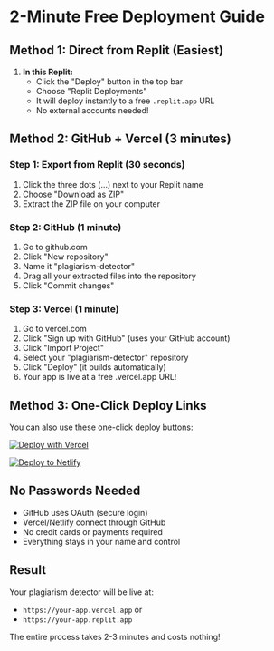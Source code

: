 # 2-Minute Free Deployment Guide

## Method 1: Direct from Replit (Easiest)

1. **In this Replit:**
   - Click the "Deploy" button in the top bar
   - Choose "Replit Deployments" 
   - It will deploy instantly to a free `.replit.app` URL
   - No external accounts needed!

## Method 2: GitHub + Vercel (3 minutes)

### Step 1: Export from Replit (30 seconds)
1. Click the three dots (...) next to your Replit name
2. Choose "Download as ZIP"
3. Extract the ZIP file on your computer

### Step 2: GitHub (1 minute)
1. Go to github.com
2. Click "New repository" 
3. Name it "plagiarism-detector"
4. Drag all your extracted files into the repository
5. Click "Commit changes"

### Step 3: Vercel (1 minute)
1. Go to vercel.com
2. Click "Sign up with GitHub" (uses your GitHub account)
3. Click "Import Project"
4. Select your "plagiarism-detector" repository
5. Click "Deploy" (it builds automatically)
6. Your app is live at a free .vercel.app URL!

## Method 3: One-Click Deploy Links

You can also use these one-click deploy buttons:

[![Deploy with Vercel](https://vercel.com/button)](https://vercel.com/new/clone?repository-url=YOUR_REPO_URL)

[![Deploy to Netlify](https://www.netlify.com/img/deploy/button.svg)](https://app.netlify.com/start/deploy?repository=YOUR_REPO_URL)

## No Passwords Needed
- GitHub uses OAuth (secure login)
- Vercel/Netlify connect through GitHub
- No credit cards or payments required
- Everything stays in your name and control

## Result
Your plagiarism detector will be live at:
- `https://your-app.vercel.app` or
- `https://your-app.replit.app`

The entire process takes 2-3 minutes and costs nothing!
